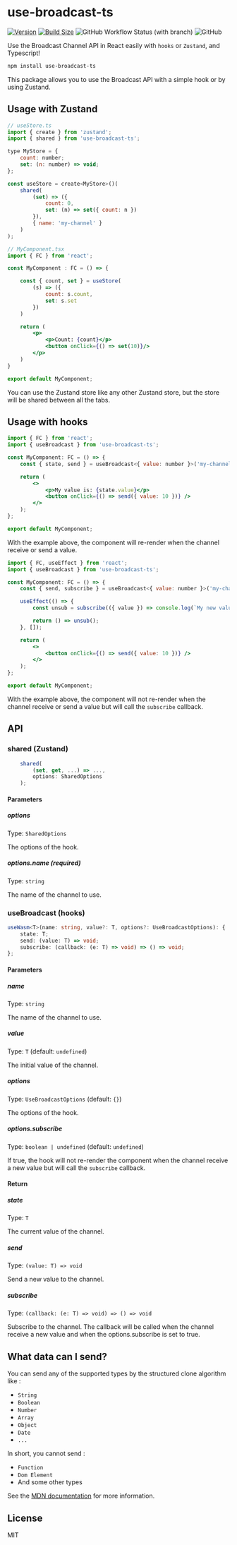 # use-broadcast-ts

[![Version](https://img.shields.io/npm/v/use-broadcast-ts?style=flat&colorA=000000&colorB=000000)](https://npmjs.com/package/use-broadcast-ts)
[![Build Size](https://img.shields.io/bundlephobia/minzip/use-broadcast-ts?label=bundle%20size&style=flat&colorA=000000&colorB=000000)](https://bundlephobia.com/result?p=use-broadcast-ts)
![GitHub Workflow Status (with branch)](https://img.shields.io/github/actions/workflow/status/Romainlg29/use-broadcast/basic.yml?branch=main&colorA=000000&colorB=000000)
![GitHub](https://img.shields.io/github/license/Romainlg29/use-broadcast?&colorA=000000&colorB=000000)

Use the Broadcast Channel API in React easily with `hooks` or `Zustand`, and Typescript!

```bash
npm install use-broadcast-ts
```

This package allows you to use the Broadcast API with a simple hook or by using Zustand.

## Usage with Zustand

```jsx
// useStore.ts
import { create } from 'zustand';
import { shared } from 'use-broadcast-ts';

type MyStore = {
    count: number;
    set: (n: number) => void;
};

const useStore = create<MyStore>()(
    shared(
        (set) => ({
            count: 0,
            set: (n) => set({ count: n })
        }),
        { name: 'my-channel' }
    )
);

// MyComponent.tsx
import { FC } from 'react';

const MyComponent : FC = () => {

    const { count, set } = useStore(
        (s) => ({
            count: s.count,
            set: s.set
        })
    )

    return (
        <p>
            <p>Count: {count}</p>
            <button onClick={() => set(10)}/>
        </p>
    )
}

export default MyComponent;
```

You can use the Zustand store like any other Zustand store, but the store will be shared between all the tabs.

## Usage with hooks

```jsx
import { FC } from 'react';
import { useBroadcast } from 'use-broadcast-ts';

const MyComponent: FC = () => {
    const { state, send } = useBroadcast<{ value: number }>('my-channel', { value: 0 });

    return (
        <>
            <p>My value is: {state.value}</p>
            <button onClick={() => send({ value: 10 })} />
        </>
    );
};

export default MyComponent;
```

With the example above, the component will re-render when the channel receive or send a value.

```jsx
import { FC, useEffect } from 'react';
import { useBroadcast } from 'use-broadcast-ts';

const MyComponent: FC = () => {
    const { send, subscribe } = useBroadcast<{ value: number }>('my-channel', { value: 0 }, { subscribe: true });

    useEffect(() => {
	    const unsub = subscribe(({ value }) => console.log(`My new value is: ${value}`));

	    return () => unsub();
    }, []);

    return (
        <>
            <button onClick={() => send({ value: 10 })} />
        </>
    );
};

export default MyComponent;
```

With the example above, the component will not re-render when the channel receive or send a value but will call the `subscribe` callback.

## API

### shared (Zustand)

```ts
    shared(
        (set, get, ...) => ...,
        options: SharedOptions
    );
```

#### Parameters

##### options

Type: `SharedOptions`

The options of the hook.

##### options.name (required)

Type: `string`

The name of the channel to use.

### useBroadcast (hooks)

```ts
useWasm<T>(name: string, value?: T, options?: UseBroadcastOptions): {
    state: T;
    send: (value: T) => void;
    subscribe: (callback: (e: T) => void) => () => void;
};
```

#### Parameters

##### name

Type: `string`

The name of the channel to use.

##### value

Type: `T` (default: `undefined`)

The initial value of the channel.

##### options

Type: `UseBroadcastOptions` (default: `{}`)

The options of the hook.

##### options.subscribe

Type: `boolean | undefined` (default: `undefined`)

If true, the hook will not re-render the component when the channel receive a new value but will call the `subscribe` callback.

#### Return

##### state

Type: `T`

The current value of the channel.

##### send

Type: `(value: T) => void`

Send a new value to the channel.

##### subscribe

Type: `(callback: (e: T) => void) => () => void`

Subscribe to the channel. The callback will be called when the channel receive a new value and when the options.subscribe is set to true.

## What data can I send?

You can send any of the supported types by the structured clone algorithm like :

- `String`
- `Boolean`
- `Number`
- `Array`
- `Object`
- `Date`
- `...`

In short, you cannot send :

- `Function`
- `Dom Element`
- And some other types

See the [MDN documentation](https://developer.mozilla.org/en-US/docs/Web/API/Web_Workers_API/Structured_clone_algorithm) for more information.

## License

MIT

